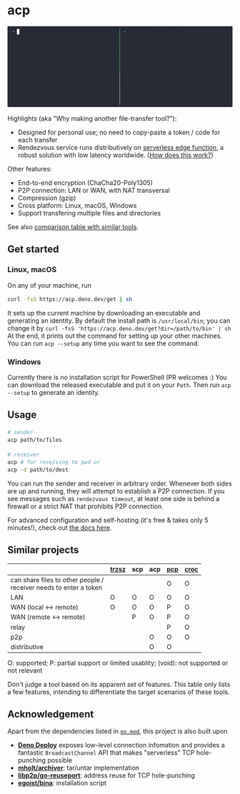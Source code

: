 # acp

![demo.gif](media/demo.gif)

Highlights (aka "Why making another file-transfer tool?"):

- Designed for personal use; no need to copy-paste a token / code for each transfer
- Rendezvous service runs distributively on [serverless edge function](https://deno.com/deploy/docs),
  a robust solution with low latency worldwide. ([How does this work?](docs/mechanism.md))

Other features:

- End-to-end encryption (ChaCha20-Poly1305)
- P2P connection: LAN or WAN, with NAT transversal
- Compression (gzip)
- Cross platform: Linux, macOS, Windows
- Support transfering multiple files and directories

See also [comparison table with similar tools](#similar-projects).


## Get started

### Linux, macOS

On any of your machine, run

```bash
curl -fsS https://acp.deno.dev/get | sh
```

It sets up the current machine by downloading an executable and generating an identity.
By default the install path is `/usr/local/bin`; you can change it by `curl -fsS 'https://acp.deno.dev/get?dir=/path/to/bin' | sh`
At the end, it prints out the command for setting up your other machines.
You can run `acp --setup` any time you want to see the command.

### Windows

Currently there is no installation script for PowerShell (PR welcomes :)
You can download the released executable and put it on your `Path`.
Then run `acp --setup` to generate an identity.


## Usage

```bash
# sender
acp path/to/files

# receiver
acp # for receiving to pwd or
acp -d path/to/dest
```

You can run the sender and receiver in arbitrary order.
Whenever both sides are up and running, they will attempt to establish a P2P connection.
If you see messages such as `rendezvous timeout`, at least one side is behind a firewall or a strict NAT that prohibits P2P connection.

For advanced configuration and self-hosting (it's free & takes only 5 minutes!), check out [the docs here](docs/advanced.md).


## Similar projects

|                                                              | [trzsz](https://github.com/trzsz/trzsz) | scp  | **acp** | [pcp](https://github.com/dennis-tra/pcp) | [croc](https://github.com/schollz/croc) |
| ------------------------------------------------------------ | --------------------------------------- | ---- | ------- | ---------------------------------------- | --------------------------------------- |
| can share files to other people /<br/>receiver needs to enter a token |                                         |      |         | O                                        | O                                       |
| LAN                                                          | O                                       | O    | O       | O                                        | O                                       |
| WAN (local ↔︎ remote)                                         | O                                       | O    | O       | P                                        | O                                       |
| WAN (remote ↔︎ remote)                                        |                                         | P    | O       | P                                        | O                                       |
| relay                                                        |                                         |      |         | P                                        | O                                       |
| p2p                                                          |                                         |      | O       | O                                        | O                                       |
| distributive                                                 |                                         |      | O       | O                                        |                                         |

O: supported; P: partial support or limited usablity; (void): not supported or not relevant

Don't judge a tool based on its apparent set of features.
This table only lists a few features, intending to differentiate the target scenarios of these tools.


## Acknowledgement

Apart from the dependencies listed in [`go.mod`](go.mod), this project is also built upon 

- [**Deno Deploy**](https://deno.com/deploy) exposes low-level connection infomation and provides a fantastic `BroadcastChannel` API that makes "serverless" TCP hole-punching possible
- [**mholt/archiver**](https://github.com/mholt/archiver): tar/untar implementation
- [**libp2p/go-reuseport**](https://github.com/libp2p/go-reuseport): address reuse for TCP hole-punching
- [**egoist/bina**](https://github.com/egoist/bina): installation script
